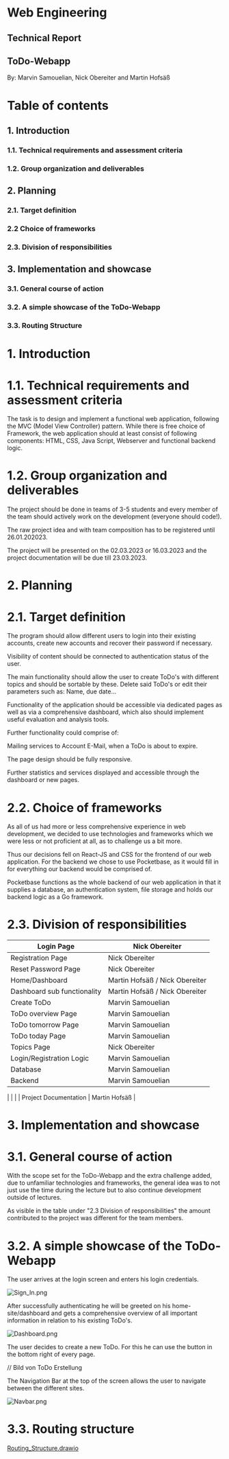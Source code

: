 # Web Engineering

## Technical Report

## ToDo-Webapp

By: Marvin Samouelian, Nick Obereiter and Martin Hofsäß

# Table of contents

## 1. Introduction

### 1.1. Technical requirements and assessment criteria
### 1.2. Group organization and deliverables

## 2. Planning

### 2.1. Target definition
### 2.2 Choice of frameworks
### 2.3. Division of responsibilities

## 3. Implementation and showcase

### 3.1. General course of action
### 3.2. A simple showcase of the ToDo-Webapp
### 3.3. Routing Structure


# 1. Introduction

# 1.1. Technical requirements and assessment criteria

The task is to design and implement a functional web application, following the MVC (Model View Controller) pattern. While there is free choice of Framework, the web application should at least consist of following components: HTML, CSS, Java Script, Webserver and functional backend logic.

# 1.2. Group organization and deliverables

The project should be done in teams of 3-5 students and every member of the team should actively work on the development (everyone should code!).

The raw project idea and with team composition has to be registered until 26.01.202023.

The project will be presented on the 02.03.2023 or 16.03.2023 and the project documentation will be due till 23.03.2023.


# 2. Planning

# 2.1. Target definition

The program should allow different users to login into their existing accounts, create new accounts and recover their password if necessary.

Visibility of content should be connected to authentication status of the user.

The main functionality should allow the user to create ToDo's with different topics and should be sortable by these. Delete said ToDo's or edit their parameters such as: Name, due date…

Functionality of the application should be accessible via dedicated pages as well as via a comprehensive dashboard, which also should implement useful evaluation and analysis tools.

Further functionality could comprise of:

Mailing services to Account E-Mail, when a ToDo is about to expire.

The page design should be fully responsive.

Further statistics and services displayed and accessible through the dashboard or new pages.

# 2.2. Choice of frameworks

As all of us had more or less comprehensive experience in web development, we decided to use technologies and frameworks which we were less or not proficient at all, as to challenge us a bit more.

Thus our decisions fell on React-JS and CSS for the frontend of our web application. For the backend we chose to use Pocketbase, as it would fill in for everything our backend would be comprised of.

Pocketbase functions as the whole backend of our web application in that it supplies a database, an authentication system, file storage and holds our backend logic as a Go framework.

# 2.3. Division of responsibilities

| Login Page | Nick Obereiter |
| --- | --- |
| Registration Page | Nick Obereiter |
| Reset Password Page | Nick Obereiter |
| Home/Dashboard | Martin Hofsäß / Nick Obereiter |
| Dashboard sub functionality | Martin Hofsäß / Nick Obereiter |
| Create ToDo | Marvin Samouelian |
| ToDo overview Page | Marvin Samouelian |
| ToDo tomorrow Page | Marvin Samouelian |
| ToDo today Page | Marvin Samouelian |
| Topics Page | Nick Obereiter |
| Login/Registration Logic | Marvin Samouelian |
| Database | Marvin Samouelian |
| Backend | Marvin Samouelian |
|
|
|
| Project Documentation | Martin Hofsäß |

# 3. Implementation and showcase

# 3.1. General course of action

With the scope set for the ToDo-Webapp and the extra challenge added, due to unfamiliar technologies and frameworks, the general idea was to not just use the time during the lecture but to also continue development outside of lectures.

As visible in the table under "2.3 Division of responsibilities" the amount contributed to the project was different for the team members.

# 3.2. A simple showcase of the ToDo-Webapp

The user arrives at the login screen and enters his login credentials.

![Sign_In.png](Sign_In.png)

After successfully authenticating he will be greeted on his home-site/dashboard and gets a comprehensive overview of all important information in relation to his existing ToDo's.

![Dashboard.png](Dashboard.png)

The user decides to create a new ToDo. For this he can use the button in the bottom right of every page.

// Bild von ToDo Erstellung

The Navigation Bar at the top of the screen allows the user to navigate between the different sites.

![Navbar.png](Navbar.png)

# 3.3. Routing structure

[Routing_Structure.drawio](Routing_Structure.drawio)